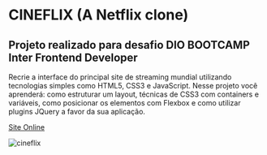 # CINEFLIX (A Netflix clone)
## Projeto realizado para desafio DIO BOOTCAMP Inter Frontend Developer
Recrie a interface do principal site de streaming mundial utilizando tecnologias simples como HTML5, CSS3 e JavaScript. Nesse projeto você aprenderá: como estruturar um layout, técnicas de CSS3 com containers e variáveis, como posicionar os elementos com Flexbox e como utilizar plugins JQuery a favor da sua aplicação.

[Site Online](https://cineflix.crc.dev.br/)

![cineflix](https://github.com/ichikawacraice/cineflix-a-netflix-clone/blob/master/cineflix.png)